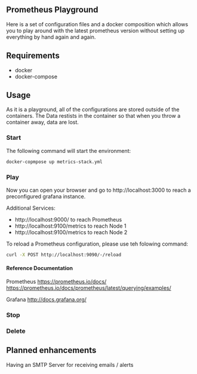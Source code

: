 Prometheus Playground
---------------------

Here is a set of configuration files and a docker composition which allows you
to play around with the latest prometheus version without setting up everything
by hand again and again.

## Requirements
* docker
* docker-compose

## Usage
As it is a playground, all of the configurations are stored outside of the
containers.
The Data restists in the container so that when you throw a container away, data
are lost.

### Start
The following command will start the environment:
````bash
docker-copmpose up metrics-stack.yml
````

### Play
Now you can open your browser and go to http://localhost:3000 to reach a
preconfigured grafana instance.

Additional Services:
* http://localhost:9000/ to reach Prometheus
* http://localhost:9100/metrics to reach Node 1
* http://localhost:9100/metrics to reach Node 2

To reload a Prometheus configuration, please use teh folowing command:
```bash
curl -X POST http://localhost:9090/-/reload
```

#### Reference Documentation

Prometheus
https://prometheus.io/docs/
https://prometheus.io/docs/prometheus/latest/querying/examples/

Grafana
http://docs.grafana.org/


### Stop


### Delete

## Planned enhancements
Having an SMTP Server for receiving emails / alerts
